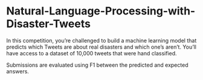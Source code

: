 # Natural-Language-Processing-with-Disaster-Tweets

In this competition, you’re challenged to build a machine learning model that predicts which Tweets are about real disasters and which one’s aren’t. You’ll have access to a dataset of 10,000 tweets that were hand classified. 

Submissions are evaluated using F1 between the predicted and expected answers.
